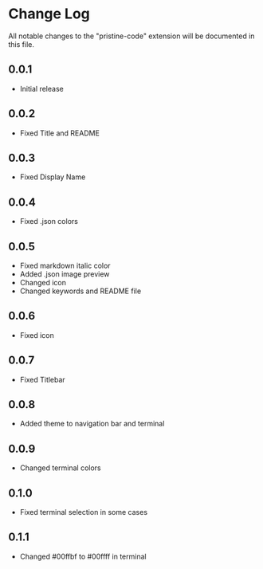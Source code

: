 # Change Log

All notable changes to the "pristine-code" extension will be documented in this file.

## 0.0.1

- Initial release

## 0.0.2

- Fixed Title and README

## 0.0.3

- Fixed Display Name

## 0.0.4

- Fixed .json colors

## 0.0.5

- Fixed markdown italic color
- Added .json image preview
- Changed icon
- Changed keywords and README file

## 0.0.6

- Fixed icon

## 0.0.7

- Fixed Titlebar

## 0.0.8

- Added theme to navigation bar and terminal

## 0.0.9

- Changed terminal colors

## 0.1.0

- Fixed terminal selection in some cases

## 0.1.1

- Changed #00ffbf to #00ffff in terminal
